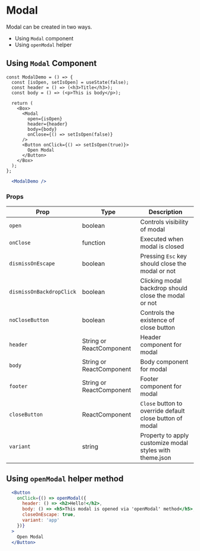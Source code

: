
# Modal

Modal can be created in two ways.

  - Using `Modal` component
  - Using `openModal` helper

## Using `Modal` Component

```react
const ModalDemo = () => {
  const [isOpen, setIsOpen] = useState(false);
  const header = () => (<h3>Title</h3>);
  const body = () => (<p>This is body</p>);

  return (
    <Box>
      <Modal
        open={isOpen}
        header={header}
        body={body}
        onClose={() => setIsOpen(false)}
      />
      <Button onClick={() => setIsOpen(true)}>
        Open Modal
      </Button>
    </Box>
  );
};
```

```.jsx
  <ModalDemo />
```

### Props

| Prop                         | Type                      | Description                                                                                           |
| ---------------------------- | ------------------------- | ----------------------------------------------------------------------------------------------------- |
| `open`                       | boolean                   | Controls visibility of modal                                                                          |
| `onClose`                    | function                  | Executed when modal is closed                                                                         |
| `dismissOnEscape`            | boolean                   | Pressing `Esc` key should close the modal or not                                                      |
| `dismissOnBackdropClick`     | boolean                   | Clicking modal backdrop should close the modal or not                                                 |
| `noCloseButton`              | boolean                   | Controls the existence of close button                                                                |
| `header`                     | String or ReactComponent  | Header component for modal                                                                            |
| `body`                       | String or ReactComponent  | Body component for modal                                                                              |
| `footer`                     | String or ReactComponent  | Footer component for modal                                                                            |
| `closeButton`                | ReactComponent            | `Close` button to override default close button of modal                                              |
| `variant`                    | string                    | Property to apply customize modal styles with theme.json                                              |

## Using `openModal` helper method

```.jsx
  <Button
    onClick={() => openModal({
      header: () => <h2>Hello!</h2>,
      body: () => <h5>This modal is opened via 'openModal' method</h5>,
      closeOnEscape: true,
      variant: 'app'
    })}
  >
    Open Modal
  </Button>
```
